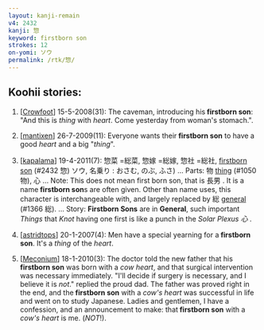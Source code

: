 ```yaml
---
layout: kanji-remain
v4: 2432
kanji: 惣
keyword: firstborn son
strokes: 12
on-yomi: ソウ
permalink: /rtk/惣/
---
```


## Koohii stories: 

1) [<a href="http://kanji.koohii.com/profile/Crowfoot">Crowfoot</a>] 15-5-2008(31): The caveman, introducing his<strong> firstborn son</strong>: &quot;And this is <em>thing</em> with <em>heart</em>. Come yesterday from woman&#039;s stomach.&quot;.

2) [<a href="http://kanji.koohii.com/profile/mantixen">mantixen</a>] 26-7-2009(11): Everyone wants their<strong> firstborn son</strong> to have a good <em>heart</em> and a big &quot;<em>thing</em>&quot;.

3) [<a href="http://kanji.koohii.com/profile/kapalama">kapalama</a>] 19-4-2011(7): 惣菜 =総菜, 惣嫁 =総嫁, 惣社 =総社, <a href="../v4/2432.html">firstborn son</a> (#2432 惣) ソウ, 名乗り : おさむ, のぶ, ふさ) ... Parts: 物 <a href="../v4/1050.html">thing</a> (#1050 物), 心 ... Note: This does not mean first born son, that is 長男 . It is a name<strong> firstborn son</strong>s are often given. Other than name uses, this character is interchangeable with, and largely replaced by 総 <a href="../v4/1366.html">general</a> (#1366 総). ... Story: <strong>Firstborn Sons</strong> are in <strong>General</strong>, such important <em>Things</em> that <em>Knot</em> having one first is like a punch in the <em>Solar Plexus 心 </em>.

4) [<a href="http://kanji.koohii.com/profile/astridtops">astridtops</a>] 20-1-2007(4): Men have a special yearning for a<strong> firstborn son</strong>. It&#039;s a <em>thing</em> of the <em>heart</em>.

5) [<a href="http://kanji.koohii.com/profile/Meconium">Meconium</a>] 18-1-2010(3): The doctor told the new father that his <strong>firstborn son</strong> was born with a <em>cow heart</em>, and that surgical intervention was necessary immediately. &quot;I&#039;ll decide if surgery is necessary, and I believe it is <em>not</em>.&quot; replied the proud dad. The father was proved right in the end, and the<strong> firstborn son</strong> with a <em>cow&#039;s heart</em> was successful in life and went on to study Japanese. Ladies and gentlemen, I have a confession, and an announcement to make: that<strong> firstborn son</strong> with a <em>cow&#039;s heart</em> is me. (<em>NOT</em>!).

